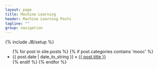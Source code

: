 ```yaml
---
layout: page
title: Machine Learning
header: Machine Learning Posts
tagline: ""
group: navigation
---
```

{% include JB/setup %}

<ul class="posts">
  {% for post in site.posts %}
   {% if post.categories contains 'mooc' %}
      <li><span>{{ post.date | date_to_string }}</span> &raquo; <a href="{{ BASE_PATH }}{{ post.url }}">{{ post.title }}</a></li>
    {% endif %}  
  {% endfor %} 
</ul>

